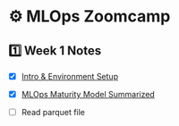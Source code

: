 # ⚙ MLOps Zoomcamp

## 1️⃣ Week 1 Notes
- [x] [Intro & Environment Setup](https://github.com/balapriyac/DTC-MLOps-Zoomcamp/blob/main/week1/intro_setup.md)
- [x] [MLOps Maturity Model Summarized](https://github.com/balapriyac/DTC-MLOps-Zoomcamp/blob/main/week1/MLOps-maturity-levels.md)
- [ ] Read parquet file

